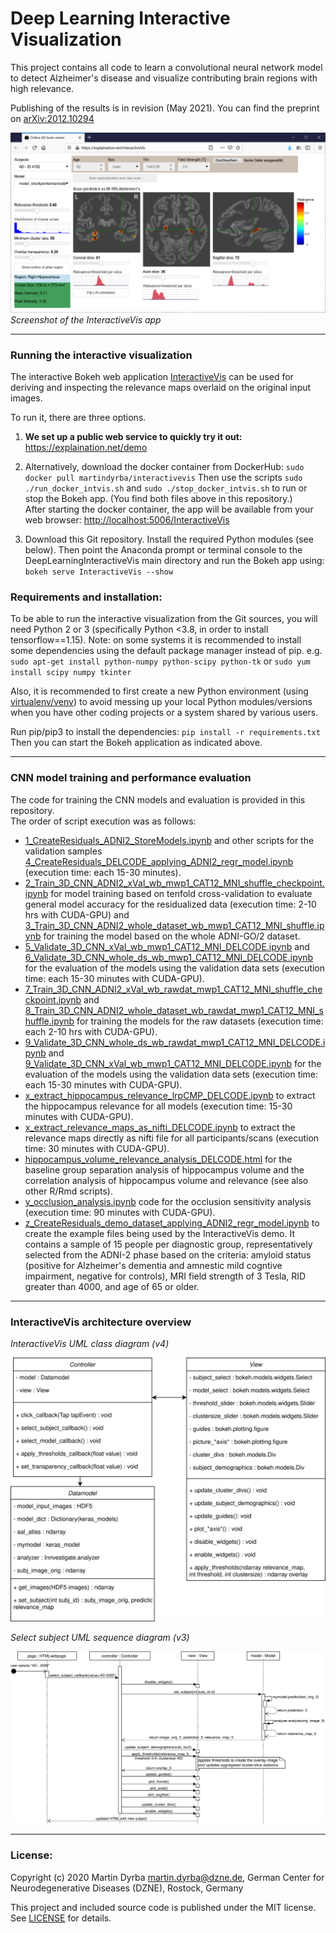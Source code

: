 # Deep Learning Interactive Visualization

This project contains all code to learn a convolutional neural network model to detect Alzheimer's disease and visualize contributing brain regions with high relevance.
 
Publishing of the results is in revision (May 2021). You can find the preprint on [arXiv:2012.10294](https://arxiv.org/abs/2012.10294)

![Screenshot of the InteractiveVis app](InteractiveVis.png)*Screenshot of the InteractiveVis app*


***



### Running the interactive visualization

The interactive Bokeh web application [InteractiveVis](InteractiveVis) can be used for deriving and inspecting the relevance maps overlaid on the original input images.

To run it, there are three options.

1. **We set up a public web service to quickly try it out:** <https://explaination.net/demo>

2. Alternatively, download the docker container from DockerHub: `sudo docker pull martindyrba/interactivevis`
Then use the scripts `sudo ./run_docker_intvis.sh` and `sudo ./stop_docker_intvis.sh` to run or stop the Bokeh app. (You find both files above in this repository.)  
After starting the docker container, the app will be available from your web browser: <http://localhost:5006/InteractiveVis>

3. Download this Git repository. Install the required Python modules (see below). Then point the Anaconda prompt or terminal console to the DeepLearningInteractiveVis main directory and run the Bokeh app using:
`bokeh serve InteractiveVis --show`



### Requirements and installation:

To be able to run the interactive visualization from the Git sources, you will need Python 2 or 3 (specifically Python <3.8, in order to install tensorflow==1.15).
Note: on some systems it is recommended to install some dependencies using the default package manager instead of pip. e.g.
`sudo apt-get install python-numpy python-scipy python-tk`
or
`sudo yum install scipy numpy tkinter`

Also, it is recommended to first create a new Python environment (using [virtualenv/venv](https://packaging.python.org/guides/installing-using-pip-and-virtual-environments/)) to avoid messing up your local Python modules/versions when you have other coding projects or a system shared by various users.

Run pip/pip3 to install the dependencies:
`pip install -r requirements.txt`  
Then you can start the Bokeh application as indicated above.



***



### CNN model training and performance evaluation

The code for training the CNN models and evaluation is provided in this repository.  
The order of script execution was as follows:

- [1_CreateResiduals_ADNI2_StoreModels.ipynb](1_CreateResiduals_ADNI2_StoreModels.ipynb) and other scripts for the validation samples [4_CreateResiduals_DELCODE_applying_ADNI2_regr_model.ipynb](4_CreateResiduals_DELCODE_applying_ADNI2_regr_model.ipynb) (execution time: each 15-30 minutes).
- [2_Train_3D_CNN_ADNI2_xVal_wb_mwp1_CAT12_MNI_shuffle_checkpoint.ipynb](2_Train_3D_CNN_ADNI2_xVal_wb_mwp1_CAT12_MNI_shuffle_checkpoint.ipynb) for model training based on tenfold cross-validation to evaluate general model accuracy for the residualized data (execution time: 2-10 hrs with CUDA-GPU) and [3_Train_3D_CNN_ADNI2_whole_dataset_wb_mwp1_CAT12_MNI_shuffle.ipynb](3_Train_3D_CNN_ADNI2_whole_dataset_wb_mwp1_CAT12_MNI_shuffle.ipynb) for training the model based on the whole ADNI-GO/2 dataset.
- [5_Validate_3D_CNN_xVal_wb_mwp1_CAT12_MNI_DELCODE.ipynb](5_Validate_3D_CNN_xVal_wb_mwp1_CAT12_MNI_DELCODE.ipynb) and [6_Validate_3D_CNN_whole_ds_wb_mwp1_CAT12_MNI_DELCODE.ipynb](6_Validate_3D_CNN_whole_ds_wb_mwp1_CAT12_MNI_DELCODE.ipynb) for the evaluation of the models using the validation data sets (execution time: each 15-30 minutes with CUDA-GPU).
- [7_Train_3D_CNN_ADNI2_xVal_wb_rawdat_mwp1_CAT12_MNI_shuffle_checkpoint.ipynb](7_Train_3D_CNN_ADNI2_xVal_wb_rawdat_mwp1_CAT12_MNI_shuffle_checkpoint.ipynb) and [8_Train_3D_CNN_ADNI2_whole_dataset_wb_rawdat_mwp1_CAT12_MNI_shuffle.ipynb](8_Train_3D_CNN_ADNI2_whole_dataset_wb_rawdat_mwp1_CAT12_MNI_shuffle.ipynb) for training the models for the raw datasets (execution time: each 2-10 hrs with CUDA-GPU).
- [9_Validate_3D_CNN_whole_ds_wb_rawdat_mwp1_CAT12_MNI_DELCODE.ipynb](9_Validate_3D_CNN_whole_ds_wb_rawdat_mwp1_CAT12_MNI_DELCODE.ipynb) and [9_Validate_3D_CNN_xVal_wb_mwp1_CAT12_MNI_DELCODE.ipynb](9_Validate_3D_CNN_xVal_wb_mwp1_CAT12_MNI_DELCODE.ipynb) for the evaluation of the models using the validation data sets (execution time: each 15-30 minutes with CUDA-GPU).
- [x_extract_hippocampus_relevance_lrpCMP_DELCODE.ipynb](x_extract_hippocampus_relevance_lrpCMP_DELCODE.ipynb) to extract the hippocampus relevance for all models (execution time: 15-30 minutes with CUDA-GPU).
- [x_extract_relevance_maps_as_nifti_DELCODE.ipynb](x_extract_relevance_maps_as_nifti_DELCODE.ipynb) to extract the relevance maps directly as nifti file for all participants/scans (execution time: 30 minutes with CUDA-GPU).
- [hippocampus_volume_relevance_analysis_DELCODE.html](hippocampus_volume_relevance_analysis_DELCODE.html) for the baseline group separation analysis of hippocampus volume and the correlation analysis of hippocampus volume and relevance (see also other R/Rmd scripts).
- [y_occlusion_analysis.ipynb](y_occlusion_analysis.ipynb) code for the occlusion sensitivity analysis (execution time: 90 minutes with CUDA-GPU).
- [z_CreateResiduals_demo_dataset_applying_ADNI2_regr_model.ipynb](z_CreateResiduals_demo_dataset_applying_ADNI2_regr_model.ipynb) to create the example files being used by the InteractiveVis demo. It contains a sample of 15 people per diagnostic group, representatively selected from the ADNI-2 phase based on the criteria: amyloid status (positive for Alzheimer's dementia and amnestic mild cogntive impairment, negative for controls), MRI field strength of 3 Tesla, RID greater than 4000, and age of 65 or older. 


***



### InteractiveVis architecture overview

*InteractiveVis UML class diagram (v4)*

![InteractiveVis class diagram (v4)](InteractiveVis_class_diagram_v4.svg)

*Select subject UML sequence diagram (v3)*

![Select subject sequence diagram (v3)](select_subject_sequence_diagram_v3.svg)



***



### License:

Copyright (c) 2020 Martin Dyrba martin.dyrba@dzne.de, German Center for Neurodegenerative Diseases (DZNE), Rostock, Germany

This project and included source code is published under the MIT license. See [LICENSE](LICENSE) for details.
